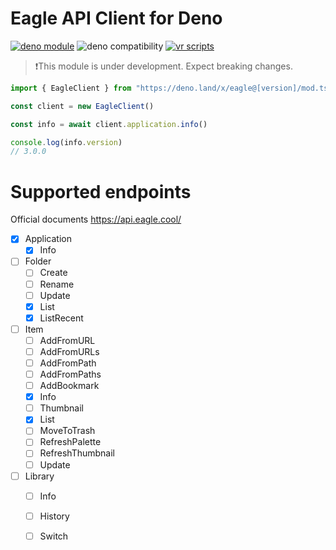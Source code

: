 # Eagle API Client for Deno

[![deno module](https://shield.deno.dev/x/eagle)](https://deno.land/x/eagle])
![deno compatibility](https://shield.deno.dev/deno/^1.28)
[![vr scripts](https://badges.velociraptor.run/flat.svg)](https://velociraptor.run)

>❗This module is under development. Expect breaking changes.

```ts
import { EagleClient } from "https://deno.land/x/eagle@[version]/mod.ts"

const client = new EagleClient()

const info = await client.application.info()

console.log(info.version)
// 3.0.0
```


# Supported endpoints
Official documents
https://api.eagle.cool/

- [x] Application
  - [x] Info
- [ ] Folder
  - [ ] Create
  - [ ] Rename
  - [ ] Update
  - [x] List
  - [x] ListRecent
- [ ] Item
  - [ ] AddFromURL
  - [ ] AddFromURLs
  - [ ] AddFromPath
  - [ ] AddFromPaths
  - [ ] AddBookmark
  - [x] Info
  - [ ] Thumbnail
  - [x] List
  - [ ] MoveToTrash
  - [ ] RefreshPalette
  - [ ] RefreshThumbnail
  - [ ] Update
- [ ] Library
  - [ ] Info
  - [ ] History
  - [ ] Switch

